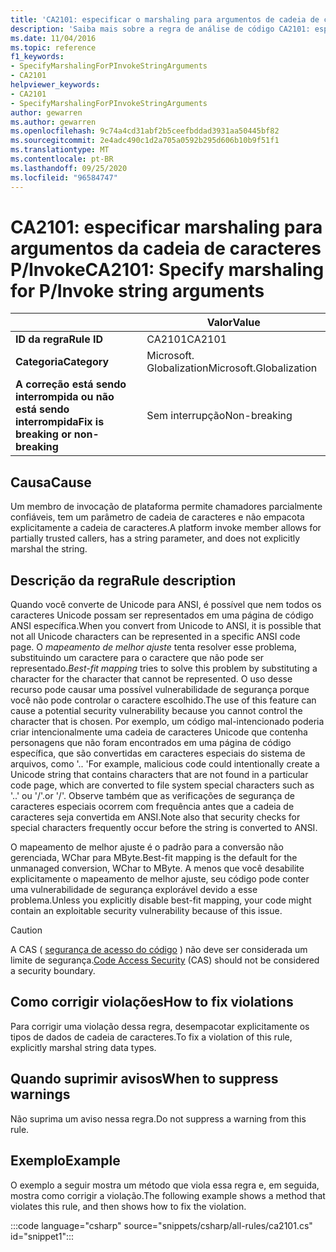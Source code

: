 ```yaml
---
title: 'CA2101: especificar o marshaling para argumentos de cadeia de caracteres P-Invoke (análise de código)'
description: 'Saiba mais sobre a regra de análise de código CA2101: especificar o marshaling para argumentos de cadeia de caracteres P-Invoke'
ms.date: 11/04/2016
ms.topic: reference
f1_keywords:
- SpecifyMarshalingForPInvokeStringArguments
- CA2101
helpviewer_keywords:
- CA2101
- SpecifyMarshalingForPInvokeStringArguments
author: gewarren
ms.author: gewarren
ms.openlocfilehash: 9c74a4cd31abf2b5ceefbddad3931aa50445bf82
ms.sourcegitcommit: 2e4adc490c1d2a705a0592b295d606b10b9f51f1
ms.translationtype: MT
ms.contentlocale: pt-BR
ms.lasthandoff: 09/25/2020
ms.locfileid: "96584747"
---
```

# <a name="ca2101-specify-marshaling-for-pinvoke-string-arguments"></a><span data-ttu-id="251f1-103">CA2101: especificar marshaling para argumentos da cadeia de caracteres P/Invoke</span><span class="sxs-lookup"><span data-stu-id="251f1-103">CA2101: Specify marshaling for P/Invoke string arguments</span></span>

| | <span data-ttu-id="251f1-104">Valor</span><span class="sxs-lookup"><span data-stu-id="251f1-104">Value</span></span> |
|-|-|
| <span data-ttu-id="251f1-105">**ID da regra**</span><span class="sxs-lookup"><span data-stu-id="251f1-105">**Rule ID**</span></span> |<span data-ttu-id="251f1-106">CA2101</span><span class="sxs-lookup"><span data-stu-id="251f1-106">CA2101</span></span>|
| <span data-ttu-id="251f1-107">**Categoria**</span><span class="sxs-lookup"><span data-stu-id="251f1-107">**Category**</span></span> |<span data-ttu-id="251f1-108">Microsoft. Globalization</span><span class="sxs-lookup"><span data-stu-id="251f1-108">Microsoft.Globalization</span></span>|
| <span data-ttu-id="251f1-109">**A correção está sendo interrompida ou não está sendo interrompida**</span><span class="sxs-lookup"><span data-stu-id="251f1-109">**Fix is breaking or non-breaking**</span></span> |<span data-ttu-id="251f1-110">Sem interrupção</span><span class="sxs-lookup"><span data-stu-id="251f1-110">Non-breaking</span></span>|

## <a name="cause"></a><span data-ttu-id="251f1-111">Causa</span><span class="sxs-lookup"><span data-stu-id="251f1-111">Cause</span></span>

<span data-ttu-id="251f1-112">Um membro de invocação de plataforma permite chamadores parcialmente confiáveis, tem um parâmetro de cadeia de caracteres e não empacota explicitamente a cadeia de caracteres.</span><span class="sxs-lookup"><span data-stu-id="251f1-112">A platform invoke member allows for partially trusted callers, has a string parameter, and does not explicitly marshal the string.</span></span>

## <a name="rule-description"></a><span data-ttu-id="251f1-113">Descrição da regra</span><span class="sxs-lookup"><span data-stu-id="251f1-113">Rule description</span></span>

<span data-ttu-id="251f1-114">Quando você converte de Unicode para ANSI, é possível que nem todos os caracteres Unicode possam ser representados em uma página de código ANSI específica.</span><span class="sxs-lookup"><span data-stu-id="251f1-114">When you convert from Unicode to ANSI, it is possible that not all Unicode characters can be represented in a specific ANSI code page.</span></span> <span data-ttu-id="251f1-115">O *mapeamento de melhor ajuste* tenta resolver esse problema, substituindo um caractere para o caractere que não pode ser representado.</span><span class="sxs-lookup"><span data-stu-id="251f1-115">*Best-fit mapping* tries to solve this problem by substituting a character for the character that cannot be represented.</span></span> <span data-ttu-id="251f1-116">O uso desse recurso pode causar uma possível vulnerabilidade de segurança porque você não pode controlar o caractere escolhido.</span><span class="sxs-lookup"><span data-stu-id="251f1-116">The use of this feature can cause a potential security vulnerability because you cannot control the character that is chosen.</span></span> <span data-ttu-id="251f1-117">Por exemplo, um código mal-intencionado poderia criar intencionalmente uma cadeia de caracteres Unicode que contenha personagens que não foram encontrados em uma página de código específica, que são convertidas em caracteres especiais do sistema de arquivos, como '.. '</span><span class="sxs-lookup"><span data-stu-id="251f1-117">For example, malicious code could intentionally create a Unicode string that contains characters that are not found in a particular code page, which are converted to file system special characters such as '..'</span></span> <span data-ttu-id="251f1-118">ou '/'.</span><span class="sxs-lookup"><span data-stu-id="251f1-118">or '/'.</span></span> <span data-ttu-id="251f1-119">Observe também que as verificações de segurança de caracteres especiais ocorrem com frequência antes que a cadeia de caracteres seja convertida em ANSI.</span><span class="sxs-lookup"><span data-stu-id="251f1-119">Note also that security checks for special characters frequently occur before the string is converted to ANSI.</span></span>

<span data-ttu-id="251f1-120">O mapeamento de melhor ajuste é o padrão para a conversão não gerenciada, WChar para MByte.</span><span class="sxs-lookup"><span data-stu-id="251f1-120">Best-fit mapping is the default for the unmanaged conversion, WChar to MByte.</span></span> <span data-ttu-id="251f1-121">A menos que você desabilite explicitamente o mapeamento de melhor ajuste, seu código pode conter uma vulnerabilidade de segurança explorável devido a esse problema.</span><span class="sxs-lookup"><span data-stu-id="251f1-121">Unless you explicitly disable best-fit mapping, your code might contain an exploitable security vulnerability because of this issue.</span></span>

> [!CAUTION]
> <span data-ttu-id="251f1-122">A CAS ( [segurança de acesso do código](../../../framework/misc/code-access-security.md) ) não deve ser considerada um limite de segurança.</span><span class="sxs-lookup"><span data-stu-id="251f1-122">[Code Access Security](../../../framework/misc/code-access-security.md) (CAS) should not be considered a security boundary.</span></span>

## <a name="how-to-fix-violations"></a><span data-ttu-id="251f1-123">Como corrigir violações</span><span class="sxs-lookup"><span data-stu-id="251f1-123">How to fix violations</span></span>

<span data-ttu-id="251f1-124">Para corrigir uma violação dessa regra, desempacotar explicitamente os tipos de dados de cadeia de caracteres.</span><span class="sxs-lookup"><span data-stu-id="251f1-124">To fix a violation of this rule, explicitly marshal string data types.</span></span>

## <a name="when-to-suppress-warnings"></a><span data-ttu-id="251f1-125">Quando suprimir avisos</span><span class="sxs-lookup"><span data-stu-id="251f1-125">When to suppress warnings</span></span>

<span data-ttu-id="251f1-126">Não suprima um aviso nessa regra.</span><span class="sxs-lookup"><span data-stu-id="251f1-126">Do not suppress a warning from this rule.</span></span>

## <a name="example"></a><span data-ttu-id="251f1-127">Exemplo</span><span class="sxs-lookup"><span data-stu-id="251f1-127">Example</span></span>

<span data-ttu-id="251f1-128">O exemplo a seguir mostra um método que viola essa regra e, em seguida, mostra como corrigir a violação.</span><span class="sxs-lookup"><span data-stu-id="251f1-128">The following example shows a method that violates this rule, and then shows how to fix the violation.</span></span>

:::code language="csharp" source="snippets/csharp/all-rules/ca2101.cs" id="snippet1":::

